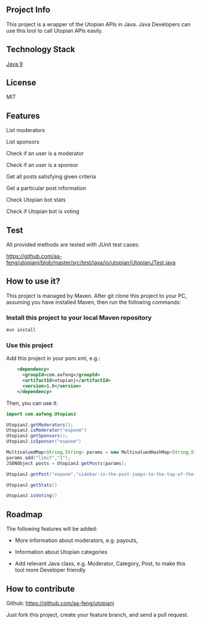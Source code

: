 ## Project Info

This project is a wrapper of the Utopian APIs in Java. Java Developers can use this tool to call Utopian APIs easily.

## Technology Stack

[Java 9](https://www.oracle.com/java/java9.html)

## License

MIT

## Features

List moderators

List sponsors

Check if an user is a moderator

Check if an user is a sponsor

Get all posts satisfying given criteria

Get a particular post information

Check Utopian bot stats

Check if Utopian bot is voting

## Test

All provided methods are tested with JUnit test cases:

https://github.com/aa-feng/utopianj/blob/master/src/test/java/io/utopian/UtopianJTest.java

## How to use it?

This project is managed by Maven. After git clone this project to your PC, assuming you have installed Maven, then run the following commands:

### Install this project to your local Maven repository

```bash
mvn install 
```

### Use this project

Add this project in your pom.xml, e.g.:

```xml
    <dependency>
      <groupId>com.aafeng</groupId>
      <artifactId>utopianj</artifactId>
      <version>1.0</version>
    </dependency>
```

Then, you can use it:

```java
import com.aafeng.UtopianJ

UtopianJ.getModerators();
UtopianJ.isModerator("espoem")
UtopianJ.getSponsors();
UtopianJ.isSponsor("espoem")

MultivaluedMap<String,String> params = new MultivaluedHashMap<String,String>();
params.add("limit","1");
JSONObject posts = UtopianJ.getPosts(params);

UtopianJ.getPost("espoem","sidebar-in-the-post-jumps-to-the-top-of-the-page")

UtopianJ.getStats()

UtopianJ.isVoting()
```

## Roadmap

The following features will be added:

* More information about moderators, e.g. payouts, 

* Information about Utopian categories

* Add relevant Java class, e.g. Moderator, Category, Post, to make this tool more Developer friendly

## How to contribute

Github: https://github.com/aa-feng/utopianj

Just fork this project, create your feature branch, and send a pull request.

